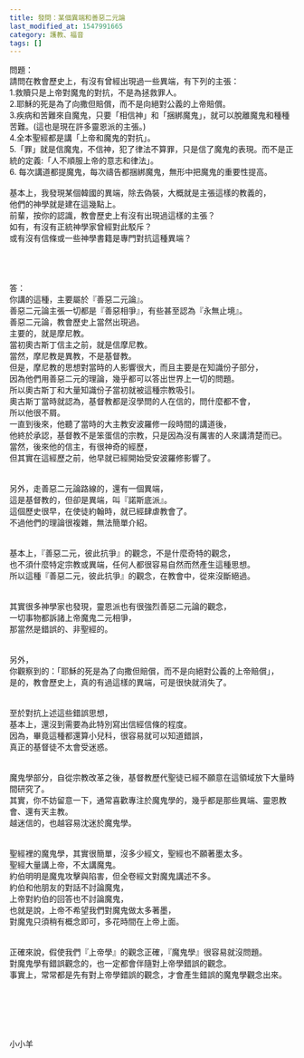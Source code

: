 ```yaml
---
title: 發問：某個異端和善惡二元論
last_modified_at: 1547991665
category: 護教、福音
tags: []
---
```


<p>問題：<br/>請問在教會歷史上，有沒有曾經出現過一些異端，有下列的主張： <br/>1.救贖只是上帝對魔鬼的對抗，不是為拯救罪人。 <br/>2.耶穌的死是為了向撒但賠償，而不是向絕對公義的上帝賠償。 <br/>3.疾病和苦難來自魔鬼，只要「相信神」和「捆綁魔鬼」，就可以脫離魔鬼和種種苦難。(這也是現在許多靈恩派的主張。)<br/>4.全本聖經都是講「上帝和魔鬼的對抗」。 <br/>5.「罪」就是信魔鬼，不信神，犯了律法不算罪，只是信了魔鬼的表現。而不是正統的定義:「人不順服上帝的意志和律法」。<br/>6. 每次講道都提魔鬼，每次禱告都捆綁魔鬼，無形中把魔鬼的重要性提高。<br/><!--more--> <br/>基本上，我發現某個韓國的異端，除去偽裝，大概就是主張這樣的教義的，<br/>他們的神學就是建在這幾點上。<br/>前輩，按你的認識，教會歷史上有沒有出現過這樣的主張？<br/>如有，有沒有正統神學家曾經對此駁斥？<br/>或有沒有信條或一些神學書籍是專門對抗這種異端？<br/><br/><br/><br/><br/>答：<br/>你講的這種，主要屬於『善惡二元論』。<br/>善惡二元論主張一切都是『善惡相爭』，有些甚至認為『永無止境』。<br/>善惡二元論，教會歷史上當然出現過。<br/>主要的，就是摩尼教。<br/>當初奧古斯丁信主之前，就是信摩尼教。<br/>當然，摩尼教是異教，不是基督教。<br/>但是，摩尼教的思想對當時的人影響很大，而且主要是在知識份子部分，<br/>因為他們用善惡二元的理論，幾乎都可以答出世界上一切的問題。<br/>所以奧古斯丁和大量知識份子當初就被這種宗教吸引。<br/>奧古斯丁當時就認為，基督教都是沒學問的人在信的，問什麼都不會，<br/>所以他很不屑。<br/>一直到後來，他聽了當時的大主教安波羅修一段時間的講道後，<br/>他終於承認，基督教不是笨蛋信的宗教，只是因為沒有厲害的人來講清楚而已。<br/>當然，後來他的信主，有很神奇的經歷，<br/>但其實在這經歷之前，他早就已經開始受安波羅修影響了。<br/> <br/><br/>另外，走善惡二元論路線的，還有一個異端，<br/>這是基督教的，但卻是異端，叫『諾斯底派』。<br/>這個歷史很早，在使徒約翰時，就已經肆虐教會了。<br/>不過他們的理論很複雜，無法簡單介紹。<br/><br/> <br/>基本上，『善惡二元，彼此抗爭』的觀念，不是什麼奇特的觀念，<br/>也不須什麼特定宗教或異端，任何人都很容易自然而然產生這種思想。<br/>所以這種『善惡二元，彼此抗爭』的觀念，在教會中，從來沒斷絕過。<br/> <br/><br/>其實很多神學家也發現，靈恩派也有很強烈善惡二元論的觀念，<br/>一切事物都訴諸上帝魔鬼二元相爭，<br/>那當然是錯誤的、非聖經的。<br/> <br/><br/>另外，<br/>你觀察到的：「耶穌的死是為了向撒但賠償，而不是向絕對公義的上帝賠償」，<br/>是的，教會歷史上，真的有過這樣的異端，可是很快就消失了。<br/><br/> <br/>至於對抗上述這些錯誤思想，<br/>基本上，還沒到需要為此特別寫出信經信條的程度。<br/>因為，畢竟這種都還算小兒科，很容易就可以知道錯誤，<br/>真正的基督徒不太會受迷惑。<br/> <br/><br/>魔鬼學部分，自從宗教改革之後，基督教歷代聖徒已經不願意在這領域放下大量時間研究了。<br/>其實，你不妨留意一下，通常喜歡專注於魔鬼學的，幾乎都是那些異端、靈恩教會、還有天主教。<br/>越迷信的，也越容易沈迷於魔鬼學。<br/> <br/><br/>聖經裡的魔鬼學，其實很簡單，沒多少經文，聖經也不願著墨太多。<br/>聖經大量講上帝，不太講魔鬼。<br/>約伯明明是魔鬼攻擊與陷害，但全卷經文對魔鬼講述不多。<br/>約伯和他朋友的對話不討論魔鬼，<br/>上帝對約伯的回答也不討論魔鬼，<br/>也就是說，上帝不希望我們對魔鬼做太多著墨，<br/>對魔鬼只須稍有概念即可，多花時間在上帝上面。<br/><br/><br/>正確來說，假使我們『上帝學』的觀念正確，『魔鬼學』很容易就沒問題。<br/>對魔鬼學有錯誤觀念的，也一定都會伴隨對上帝學錯誤的觀念。<br/>事實上，常常都是先有對上帝學錯誤的觀念，才會產生錯誤的魔鬼學觀念出來。<br/><br/><br/><br/><br/><br/><br/>小小羊<br/><br/><br/><br/></p>